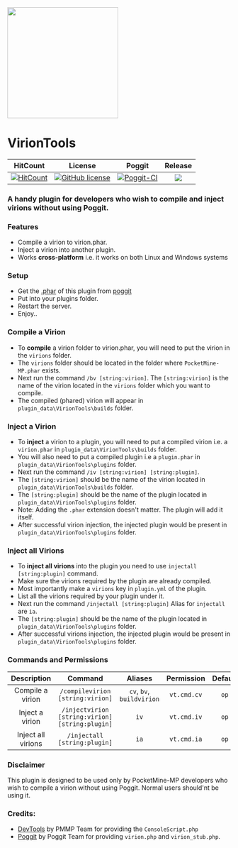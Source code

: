 <img src="https://github.com/JackMD/VirionTools/blob/master/meta/VirionTools.png" height="250" width="250"/>

# VirionTools

| HitCount | License | Poggit | Release |
|:--:|:--:|:--:|:--:|
|[![HitCount](http://hits.dwyl.io/JackMD/VirionTools.svg)](http://hits.dwyl.io/JackMD/VirionTools)|[![GitHub license](https://img.shields.io/github/license/JackMD/VirionTools.svg)](https://github.com/JackMD/VirionTools/blob/master/LICENSE)|[![Poggit-CI](https://poggit.pmmp.io/ci.shield/JackMD/VirionTools/VirionTools)](https://poggit.pmmp.io/ci/JackMD/VirionTools/VirionTools)|[![](https://poggit.pmmp.io/shield.state/VirionTools)](https://poggit.pmmp.io/p/VirionTools)|

### A handy plugin for developers who wish to compile and inject virions without using Poggit. 

### Features

- Compile a virion to virion.phar.
- Inject a virion into another plugin.
- Works **cross-platform** i.e. it works on both Linux and Windows systems

### Setup

- Get the [.phar](https://poggit.pmmp.io/ci/JackMD/VirionTools/VirionTools) of this plugin from [poggit](https://poggit.pmmp.io/ci/JackMD/VirionTools/VirionTools)
- Put into your plugins folder.
- Restart the server.
- Enjoy..

### Compile a Virion

- To **compile** a virion folder to virion.phar, you will need to put the virion in the `virions` folder.
- The `virions` folder should be located in the folder where `PocketMine-MP.phar` exists.
- Next run the command `/bv [string:virion]`. The `[string:virion]` is the name of the virion located in the `virions` folder which you want to compile.
- The compiled (phared) virion will appear in `plugin_data\VirionTools\builds` folder.

### Inject a Virion

- To **inject** a virion to a plugin, you will need to put a compiled virion i.e. a `virion.phar` in `plugin_data\VirionTools\builds` folder.
- You will also need to put a compiled plugin i.e a `plugin.phar` in `plugin_data\VirionTools\plugins` folder.
- Next run the command `/iv [string:virion] [string:plugin]`. 
- The `[string:virion]` should be the name of the virion located in `plugin_data\VirionTools\builds` folder. 
- The `[string:plugin]` should be the name of the plugin located in `plugin_data\VirionTools\plugins` folder.
- Note: Adding the `.phar` extension doesn't matter. The plugin will add it itself.
- After successful virion injection, the injected plugin would be present in `plugin_data\VirionTools\plugins` folder.

### Inject all Virions

- To **inject all virions** into the plugin you need to use `injectall [string:plugin]` command.
- Make sure the virions required by the plugin are already compiled.
- Most importantly make a `virions` key in `plugin.yml` of the plugin.
- List all the virions required by your plugin under it.
- Next run the command `/injectall [string:plugin]` Alias for `injectall` are `ia`.
- The `[string:plugin]` should be the name of the plugin located in `plugin_data\VirionTools\plugins` folder.
- After successful virions injection, the injected plugin would be present in `plugin_data\VirionTools\plugins` folder.

### Commands and Permissions

|Description|Command|Aliases|Permission|Default|
|:--:|:--:|:--:|:--:|:--:|
|Compile a virion|`/compilevirion [string:virion]`|`cv`, `bv`, `buildvirion`|`vt.cmd.cv`|`op`|
|Inject a virion|`/injectvirion [string:virion] [string:plugin]`|`iv`|`vt.cmd.iv`|`op`|
|Inject all virions|`/injectall [string:plugin]`|`ia`|`vt.cmd.ia`|`op`|

### Disclaimer

This plugin is designed to be used only by PocketMine-MP developers who wish to compile a virion without using Poggit. Normal users should'nt be using it.

### Credits:

- [DevTools](https://poggit.pmmp.io/p/DevTools/1.13.0) by PMMP Team for providing the `ConsoleScript.php`
- [Poggit](https://poggit.pmmp.io) by Poggit Team for providing `virion.php` and `virion_stub.php`.
